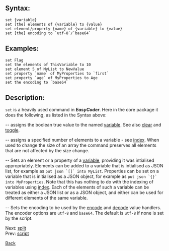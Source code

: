 ## Syntax:
`set {variable}`  
`set [the] elements of {variable} to {value}`  
`set element/property {name} of {variable} to {value}`  
``set [the] encoding to `utf-8`/`base64` ``

## Examples:
`set Flag`  
`set the elements of ThisVariable to 10`  
`set element 5 of MyList to NewValue`  
``set property `name` of MyProperties to `first` ``  
``set property `age` of MyProperties to Age``  
``set the encoding to `base64` ``

## Description:
`set` is a heavily used command in **_EasyCoder_**. Here in the core package it does the following, as listed in the Syntax above:

-- assigns the boolean true value to the named [variable](variable.md). See also [clear](clear.md) and [toggle](toggle.md).

-- assigns a specified number of elements to a variable - see [index](index.md). When used to change the size of an array the command preserves all elements that are not affected by the size change.

-- Sets an element or a property of a [variable](variable.md), providing it was intialised appropriately. Elements can be added to a variable that is intialised as JSON list, for example as ``put json `[]` into MyList``. Properties can be set on a variable that is initialised as a JSON object, for example as ``put json `{}` into MyProperties``. Note that this has nothing to do with the indexing of variables using [index](index.md). Each of the elements of such a variable can be treated as either a JSON list or as a JSON object, and either can be used for different elements of the same variable.

-- Sets the encoding to be used by the [encode](../values/encode.md) and [decode](../values/decode.md) value handlers. The encoder options are `utf-8` and `base64`. The default is `utf-8` if none is set by the script.

Next: [split](split.md)  
Prev: [script](script.md)

[Back](../../README.md)
